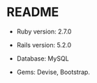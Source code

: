 # README

* Ruby version: 2.7.0

* Rails version: 5.2.0

* Database: MySQL

* Gems: Devise, Bootstrap.
